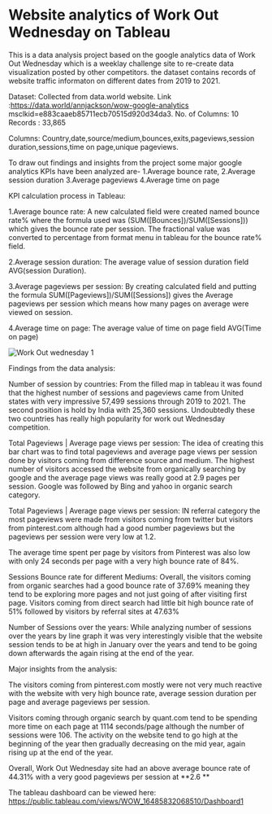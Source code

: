 # Website analytics of Work Out Wednesday on Tableau

This is a data analysis project based on the google analytics data of Work Out Wednesday which is a weeklay challenge site to re-create data visualization posted by other competitors. the dataset contains records of website traffic informaton on different dates from 2019 to 2021.

Dataset: Collected from data.world website.
Link :https://data.world/annjackson/wow-google-analytics msclkid=e883caaeb85711ecb70515d920d34da3. 
No. of Columns: 10
Records : 33,865 

Columns: Country,date,source/medium,bounces,exits,pageviews,session duration,sessions,time on page,unique pageviews.

To draw out findings and insights from the project some major google analytics KPIs have been analyzed are- 
1.Average bounce rate, 
2.Average session duration 
3.Average pageviews 
4.Average time on page

KPI calculation process in Tableau:

1.Average bounce rate: A new calculated field were created named bounce rate% where the formula used was (SUM([Bounces])/SUM([Sessions])) which gives the bounce rate per session. The fractional value was converted to percentage from format menu in tableau for the bounce rate% field.

2.Average session duration: The average value of session duration field AVG(session Duration).

3.Average pageviews per session: By creating calculated field and putting the formula SUM([Pageviews])/SUM([Sessions]) gives the Average pageviews per session which means how many pages on average were viewed on session.

4.Average time on page: The average value of time on page field AVG(Time on page)

![Work Out wednesday 1](https://user-images.githubusercontent.com/96620728/165860711-6bf3e63d-840a-45b3-b46d-abac5151be78.png)

Findings from the data analysis:

Number of session by countries: From the filled map in tableau it was found that the highest number of sessions and pageviews came from United states with very impressive 57,499 sessions through 2019 to 2021. The second position is hold by India with 25,360 sessions. Undoubtedly these two countries has really high popularity for work out Wednesday competition.

Total Pageviews | Average page views per session: The idea of creating this bar chart was to find total pageviews and average page views per session done by visitors coming from difference source and medium. The highest number of visitors accessed the website from organically searching by google and the average page views was really good at 2.9 pages per session. Google was followed by Bing and yahoo in organic search category.

Total Pageviews | Average page views per session: IN referral category the most pageviews were made from visitors coming from twitter but visitors from pinterest.com although had a good number pageviews but the pageviews per session were very low at 1.2.

The average time spent per page by visitors from Pinterest was also low with only 24 seconds per page with a very high bounce rate of 84%.

Sessions Bounce rate for different Mediums: Overall, the visitors coming from organic searches had a good bounce rate of 37.69% meaning they tend to be exploring more pages and not just going of after visiting first page. Visitors coming from direct search had little bit high bounce rate of 51% followed by visitors by referral sites at 47.63%

Number of Sessions over the years: While analyzing number of sessions over the years by line graph it was very interestingly visible that the website session tends to be at high in January over the years and tend to be going down afterwards the again rising at the end of the year.

Major insights from the analysis:

The visitors coming from pinterest.com mostly were not very much reactive with the website with very high bounce rate, average session duration per page and average pageviews per session.

Visitors coming through organic search by quant.com tend to be spending more time on each page at 1114 seconds/page although the number of sessions were 106. The activity on the website tend to go high at the beginning of the year then gradually decreasing on the mid year, again rising up at the end of the year.

Overall, Work Out Wednesday site had an above average bounce rate of 44.31% with a very good pageviews per session at **2.6 **

The tableau dashboard can be viewed here: https://public.tableau.com/views/WOW_16485832068510/Dashboard1
